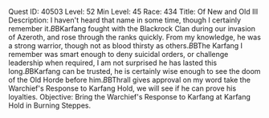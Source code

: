 Quest ID: 40503
Level: 52
Min Level: 45
Race: 434
Title: Of New and Old III
Description: I haven't heard that name in some time, though I certainly remember it.$B$BKarfang fought with the Blackrock Clan during our invasion of Azeroth, and rose through the ranks quickly. From my knowledge, he was a strong warrior, though not as blood thirsty as others.$B$BThe Karfang I remember was smart enough to deny suicidal orders, or challenge leadership when required, I am not surprised he has lasted this long.$B$BKarfang can be trusted, he is certainly wise enough to see the doom of the Old Horde before him.$B$BThrall gives approval on my word take the Warchief's Response to Karfang Hold, we will see if he can prove his loyalties.
Objective: Bring the Warchief's Response to Karfang at Karfang Hold in Burning Steppes.

